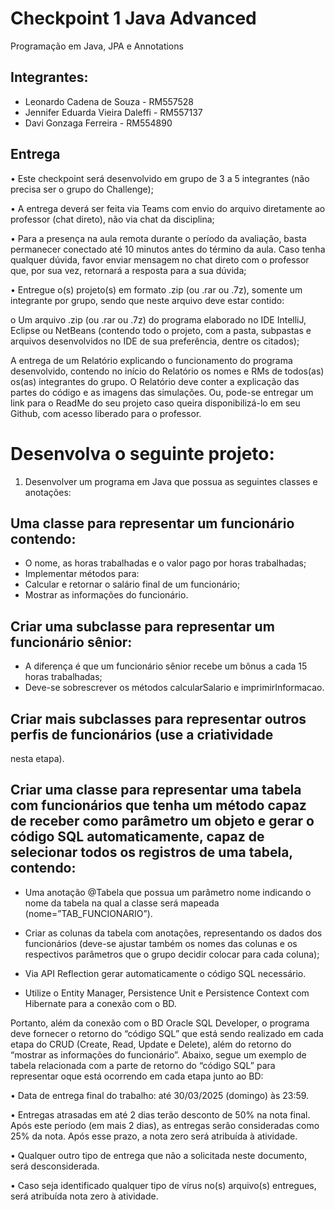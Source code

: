 # Checkpoint 1 Java Advanced
 
Programação em Java, JPA e Annotations
 
## Integrantes:
 
- Leonardo Cadena de Souza - RM557528
- Jennifer Eduarda Vieira Daleffi - RM557137
- Davi Gonzaga Ferreira - RM554890
 
## Entrega
 
• Este checkpoint será desenvolvido em grupo de 3 a 5 integrantes (não precisa ser o grupo
do Challenge);
 
• A entrega deverá ser feita via Teams com envio do arquivo diretamente ao professor (chat
direto), não via chat da disciplina;
 
• Para a presença na aula remota durante o período da avaliação, basta permanecer
conectado até 10 minutos antes do término da aula. Caso tenha qualquer dúvida, favor
enviar mensagem no chat direto com o professor que, por sua vez, retornará a resposta
para a sua dúvida;
 
• Entregue o(s) projeto(s) em formato .zip (ou .rar ou .7z), somente um integrante por
grupo, sendo que neste arquivo deve estar contido:
 
o Um arquivo .zip (ou .rar ou .7z) do programa elaborado no IDE IntelliJ, Eclipse ou
NetBeans (contendo todo o projeto, com a pasta, subpastas e arquivos desenvolvidos
no IDE de sua preferência, dentre os citados);
 
A entrega de um Relatório explicando o funcionamento do programa desenvolvido, contendo no início do Relatório os nomes e RMs de todos(as) os(as) integrantes do grupo. O Relatório deve conter a explicação das partes do código e as imagens das simulações. Ou, pode-se entregar um link para o ReadMe do seu projeto caso queira disponibilizá-lo em seu Github, com acesso liberado para o professor.
 
# Desenvolva o seguinte projeto:
 
1. Desenvolver um programa em Java que possua as seguintes classes e anotações:
   
## Uma classe para representar um funcionário contendo:
 
- O nome, as horas trabalhadas e o valor pago por horas trabalhadas;
- Implementar métodos para:
- Calcular e retornar o salário final de um funcionário;
- Mostrar as informações do funcionário.
  
## Criar uma subclasse para representar um funcionário sênior:
 
- A diferença é que um funcionário sênior recebe um bônus a cada 15 horas trabalhadas;
- Deve-se sobrescrever os métodos calcularSalario e imprimirInformacao.
  
## Criar mais subclasses para representar outros perfis de funcionários (use a criatividade
nesta etapa).
 
## Criar uma classe para representar uma tabela com funcionários que tenha um método capaz de receber como parâmetro um objeto e gerar o código SQL automaticamente, capaz de selecionar todos os registros de uma tabela, contendo:
 
- Uma anotação @Tabela que possua um parâmetro nome indicando o nome da tabela
na qual a classe será mapeada (nome=”TAB_FUNCIONARIO”).
 
- Criar as colunas da tabela com anotações, representando os dados dos funcionários
(deve-se ajustar também os nomes das colunas e os respectivos parâmetros que o
grupo decidir colocar para cada coluna);
 
- Via API Reflection gerar automaticamente o código SQL necessário.
- Utilize o Entity Manager, Persistence Unit e Persistence Context com Hibernate para a
conexão com o BD.
 
Portanto, além da conexão com o BD Oracle SQL Developer, o programa deve fornecer o retorno do “código SQL” que está sendo realizado em cada etapa do CRUD (Create, Read, Update e Delete), além do retorno do “mostrar as informações do funcionário”. Abaixo, segue
um exemplo de tabela relacionada com a parte de retorno do “código SQL” para representar oque está ocorrendo em cada etapa junto ao BD:

• Data de entrega final do trabalho: até 30/03/2025 (domingo) às 23:59. 
 
• Entregas atrasadas em até 2 dias terão desconto de 50% na nota final. Após este período (em mais 2 dias), as entregas serão consideradas como 25% da nota. Após esse prazo, a nota zero será atribuída à atividade. 
 
• Qualquer outro tipo de entrega que não a solicitada neste documento, será desconsiderada. 
 
• Caso seja identificado qualquer tipo de vírus no(s) arquivo(s) entregues, será atribuída nota zero à atividade.
 
